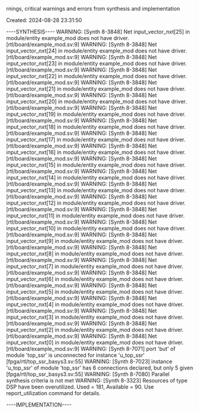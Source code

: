 rnings, critical warnings and errors from synthesis and implementation

Created: 2024-08-28 23:31:50

----SYNTHESIS----
WARNING: [Synth 8-3848] Net input_vector_nxt[25] in module/entity example_mod does not have driver. [rtl/board/example_mod.sv:9]
WARNING: [Synth 8-3848] Net input_vector_nxt[24] in module/entity example_mod does not have driver. [rtl/board/example_mod.sv:9]
WARNING: [Synth 8-3848] Net input_vector_nxt[23] in module/entity example_mod does not have driver. [rtl/board/example_mod.sv:9]
WARNING: [Synth 8-3848] Net input_vector_nxt[22] in module/entity example_mod does not have driver. [rtl/board/example_mod.sv:9]
WARNING: [Synth 8-3848] Net input_vector_nxt[21] in module/entity example_mod does not have driver. [rtl/board/example_mod.sv:9]
WARNING: [Synth 8-3848] Net input_vector_nxt[20] in module/entity example_mod does not have driver. [rtl/board/example_mod.sv:9]
WARNING: [Synth 8-3848] Net input_vector_nxt[19] in module/entity example_mod does not have driver. [rtl/board/example_mod.sv:9]
WARNING: [Synth 8-3848] Net input_vector_nxt[18] in module/entity example_mod does not have driver. [rtl/board/example_mod.sv:9]
WARNING: [Synth 8-3848] Net input_vector_nxt[17] in module/entity example_mod does not have driver. [rtl/board/example_mod.sv:9]
WARNING: [Synth 8-3848] Net input_vector_nxt[16] in module/entity example_mod does not have driver. [rtl/board/example_mod.sv:9]
WARNING: [Synth 8-3848] Net input_vector_nxt[15] in module/entity example_mod does not have driver. [rtl/board/example_mod.sv:9]
WARNING: [Synth 8-3848] Net input_vector_nxt[14] in module/entity example_mod does not have driver. [rtl/board/example_mod.sv:9]
WARNING: [Synth 8-3848] Net input_vector_nxt[13] in module/entity example_mod does not have driver. [rtl/board/example_mod.sv:9]
WARNING: [Synth 8-3848] Net input_vector_nxt[12] in module/entity example_mod does not have driver. [rtl/board/example_mod.sv:9]
WARNING: [Synth 8-3848] Net input_vector_nxt[11] in module/entity example_mod does not have driver. [rtl/board/example_mod.sv:9]
WARNING: [Synth 8-3848] Net input_vector_nxt[10] in module/entity example_mod does not have driver. [rtl/board/example_mod.sv:9]
WARNING: [Synth 8-3848] Net input_vector_nxt[9] in module/entity example_mod does not have driver. [rtl/board/example_mod.sv:9]
WARNING: [Synth 8-3848] Net input_vector_nxt[8] in module/entity example_mod does not have driver. [rtl/board/example_mod.sv:9]
WARNING: [Synth 8-3848] Net input_vector_nxt[7] in module/entity example_mod does not have driver. [rtl/board/example_mod.sv:9]
WARNING: [Synth 8-3848] Net input_vector_nxt[6] in module/entity example_mod does not have driver. [rtl/board/example_mod.sv:9]
WARNING: [Synth 8-3848] Net input_vector_nxt[5] in module/entity example_mod does not have driver. [rtl/board/example_mod.sv:9]
WARNING: [Synth 8-3848] Net input_vector_nxt[4] in module/entity example_mod does not have driver. [rtl/board/example_mod.sv:9]
WARNING: [Synth 8-3848] Net input_vector_nxt[3] in module/entity example_mod does not have driver. [rtl/board/example_mod.sv:9]
WARNING: [Synth 8-3848] Net input_vector_nxt[2] in module/entity example_mod does not have driver. [rtl/board/example_mod.sv:9]
WARNING: [Synth 8-3848] Net input_vector_nxt[0] in module/entity example_mod does not have driver. [rtl/board/example_mod.sv:9]
WARNING: [Synth 8-7071] port 'but' of module 'top_ssr' is unconnected for instance 'u_top_ssr' [fpga/rtl/top_ssr_basys3.sv:55]
WARNING: [Synth 8-7023] instance 'u_top_ssr' of module 'top_ssr' has 6 connections declared, but only 5 given [fpga/rtl/top_ssr_basys3.sv:55]
WARNING: [Synth 8-7080] Parallel synthesis criteria is not met
WARNING: [Synth 8-3323] Resources of type DSP have been overutilized. Used = 181, Available = 90. Use report_utilization command for details.

----IMPLEMENTATION----